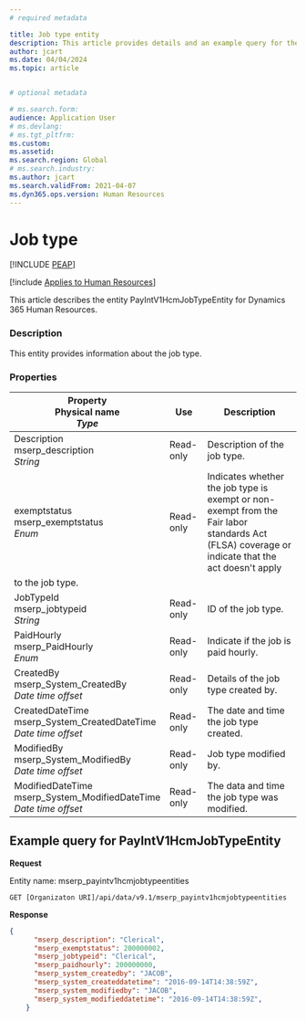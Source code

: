 ```yaml
---
# required metadata

title: Job type entity
description: This article provides details and an example query for the Job type entity in Dynamics 365 Human Resources.
author: jcart
ms.date: 04/04/2024
ms.topic: article


# optional metadata

# ms.search.form: 
audience: Application User
# ms.devlang: 
# ms.tgt_pltfrm: 
ms.custom: 
ms.assetid: 
ms.search.region: Global
# ms.search.industry: 
ms.author: jcart
ms.search.validFrom: 2021-04-07
ms.dyn365.ops.version: Human Resources
---
```


# Job type

[!INCLUDE [PEAP](../includes/peap-1.md)]

[!include [Applies to Human Resources](../includes/applies-to-hr.md)]

This article describes the entity PayIntV1HcmJobTypeEntity for Dynamics 365 Human Resources.

### Description
This entity provides information about the job type. 

### Properties
| Property</br>**Physical name**</br>***Type*** | Use | Description |
| --- | --- | --- |
|Description</br>mserp_description </br>*String*|	Read-only|	Description of the job type.   |
|exemptstatus</br>mserp_exemptstatus</br>*Enum*|	Read-only|	Indicates whether the job type is exempt or non-exempt from the Fair labor standards Act (FLSA) coverage or indicate that the act doesn't apply 
to the job type.|
|JobTypeId</br>mserp_jobtypeid</br>*String*|Read-only|	ID of the job type.|
|PaidHourly</br>mserp_PaidHourly</br>*Enum*|	Read-only	|Indicate if the job is paid hourly.|
|CreatedBy</br>mserp_System_CreatedBy</br>*Date time offset*|	Read-only|	Details of the job type created by.|
|CreatedDateTime</br>mserp_System_CreatedDateTime</br>*Date time offset*|	Read-only|	The date and time the job type created.|
|ModifiedBy</br>mserp_System_ModifiedBy</br>*Date time offset*|	Read-only|	Job type modified by.|
|ModifiedDateTime</br>mserp_System_ModifiedDateTime</br>*Date time offset*|	Read-only|	The data and time the job type was modified.|

## Example query for PayIntV1HcmJobTypeEntity

**Request**

Entity name: mserp_payintv1hcmjobtypeentities

```http 
GET [Organizaton URI]/api/data/v9.1/mserp_payintv1hcmjobtypeentities
```

**Response**
```json
{
      "mserp_description": "Clerical",
      "mserp_exemptstatus": 200000002,
      "mserp_jobtypeid": "Clerical",
      "mserp_paidhourly": 200000000,
      "mserp_system_createdby": "JACOB",
      "mserp_system_createddatetime": "2016-09-14T14:38:59Z",
      "mserp_system_modifiedby": "JACOB",
      "mserp_system_modifieddatetime": "2016-09-14T14:38:59Z",
    }
```




